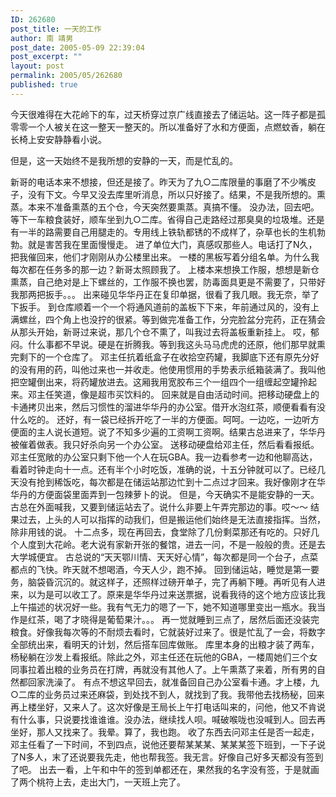 ```yaml
---
ID: 262680
post_title: 一天的工作
author: 南 靖男
post_date: 2005-05-09 22:39:04
post_excerpt: ""
layout: post
permalink: 2005/05/262680
published: true
---
```

今天很难得在大花岭下的车，过天桥穿过京广线直接去了储运站。这一阵子都是孤零零一个人被关在这一整天一整天的。所以准备好了水和方便面，点燃蚊香，躺在长椅上安安静静看小说。
<!--more-->但是，这一天始终不是我所想的安静的一天，而是忙乱的。
新哥的电话本来不想接，但还是接了。昨天为了九○二库限量的事磨了不少嘴皮子，没有下文。今早又没去库里听消息，所以只好接了。结果，不是我所想的。熏蒸。本来不准备熏蒸的五个仓，今天突然要熏蒸。真搞不懂。
没办法，回去吧。等下一车粮食装好，顺车坐到九○二库。省得自己走路经过那臭臭的垃圾堆。还是有一半的路需要自己用腿走的。专用线上铁轨都锈的不成样了，杂草也长的生机勃勃。就是害苦我在里面慢慢走。
进了单位大门，真感叹那些人。电话打了N久，把我催回来，他们才刚刚从办公楼里出来。
一楼的黑板写着分组名单。为什么我每次都在任务多的那一边？新哥太照顾我了。
上楼本来想换工作服，想想是新仓熏蒸，自己绝对是上下螺丝的，工作服不换也罢，防毒面具更是不需要了，只带好我那两把扳手。。。
出来碰见华华丹正在复印单据，很看了我几眼。我无奈，举了下扳手。
到仓库顺着一个一个将通风道前的盖板下下来，年前通过风的，没有上满螺丝，四个角上也没拧的很紧。等到做完准备工作，分完脸盆分完药，正在猜会从那头开始，新哥过来说，那几个仓不熏了，叫我过去将盖板重新挂上。
哎，郁闷。什么事都不早说。硬是在折腾我。等到我这头马马虎虎的还原，他们那早就熏完剩下的一个仓库了。
邓主任抗着纸盒子在收拾空药罐，我脚底下还有原先分好的没有用的药，叫他过来也一并收走。他使用惯用的手势表示纸箱装满了。我叫他把空罐倒出来，将药罐放进去。这厢我用宽胶布三个一组四个一组缠起空罐拎起来。邓主任笑道，像是超市买饮料的。
回来就是自由活动时间。把移动硬盘上的卡通拷贝出来，然后习惯性的溜进华华丹的办公室。借开水泡红茶，顺便看看有没什么吃的。
还好，有一袋已经拆开吃了一半的方便面。呵呵。一边吃，一边听方便面的主人说长道短。说了不知多少遍的工资啊工资啊。结果古总进来了，华华丹被催着做表。我只好杀向另一个办公室。
送移动硬盘给邓主任，然后看看报纸。邓主任宽敞的办公室只剩下他一个人在玩GBA。我一边看参考一边和他聊高达，看着时钟走向十一点。还有半个小时吃饭，准确的说，十五分钟就可以了。已经几天没有抢到稀饭吃，每次都是在储运站那边忙到十二点过才回来。我好像刚才在华华丹的方便面袋里面弄到一包辣萝卜的说。
但是，今天确实不是能安静的一天。古总在外面喊我，又要到储运站去了。说什么非要上午弄完那边的事。哎～～
结果过去，上头的人可以指挥的动我们，但是搬运他们始终是无法直接指挥。当然，除非用钱的说。
十二点多，现在再回去，食堂除了几份剩菜那还有吃的。只好几个人度到大花岭。老大说有家新开张的餐馆，进去一问，不是一般般的贵。还是去大学城便宜。
古总说的“天天鄂川情、天天好心情”，每次都是同一个台子，点菜都点的飞快。昨天就不想喝酒，今天人少，跑不掉。
回到储运站，睡觉是第一要务，脑袋昏沉沉的。就这样子，还照样过磅开单子，完了再躺下睡。再听见有人进来，以为是可以收工了。原来是华华丹过来送票据，说看我待的这个地方应该比我上午描述的状况好一些。我有气无力的嗯了一下，她不知道哪里变出一瓶水。我当作是红茶，喝了才晓得是葡萄果汁。。。
再一觉就睡到三点了，居然后面还没装完粮食。好像我每次等的不耐烦去看时，它就装好过来了。很是忙乱了一会，将数字全部统出来，看明天的计划，然后搭车回库做账。
库里本身的出粮才装了两车，杨秘躺在沙发上看报纸。除此之外，邓主任还在玩他的GBA，一楼周她们三个女同事拉着出粮的业务员在打牌，再就没有其他人了。上午熏蒸了来着，所有男的自然都回家洗澡了。
有点不想这早回去，就准备回自己办公室看卡通。才上楼，九○二库的业务员过来还麻袋，到处找不到人，就找到了我。我带他去找杨秘，回来再上楼坐好，又来人了。这次好像是王局长上午打电话叫来的，问他，他又不肯说有什么事，只说要找谁谁谁。没办法，继续找人呗。喊破喉咙也没喊到人。回去再坐好，那人又找来了。我晕。算了，我也跑。
收了东西去问邓主任是否一起走，邓主任看了一下时间，不到四点，说他还要帮某某某、某某某签下班到，一下子说了N多人，末了还说要我先走，他也帮我签。我无言。好像自己好多天都没有签到了吧。
出去一看，上午和中午的签到单都还在，果然我的名字没有签，于是就画了两个桃符上去，走出大门，一天班上完了。